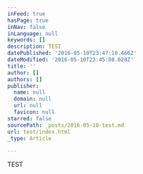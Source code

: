 ```yaml
---
inFeed: true
hasPage: true
inNav: false
inLanguage: null
keywords: []
description: TEST
datePublished: '2016-05-10T23:47:10.466Z'
dateModified: '2016-05-10T23:45:08.628Z'
title: ''
author: []
authors: []
publisher:
  name: null
  domain: null
  url: null
  favicon: null
starred: false
sourcePath: _posts/2016-05-10-test.md
url: test/index.html
_type: Article

---
```

TEST